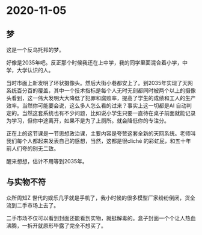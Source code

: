 # 2020-11-05

## 梦

这是一个反乌托邦的梦。

好像是2035年吧。反正那个时候我还在上中学，我的同学里面混合着小学，中学，大学认识的人。

当时市面上新发明了环状摄像头。然后大街小巷都安上了。到2035年实现了天网系统百分百的覆盖，其中一个技术指标是每个人无时无刻都同时被两个以上的摄像头看到，这一伟大发明大大降低了犯罪和腐败率，提高了学生的成绩和工人的生产效率。当然你可能要会说，这么多人怎么看的过来？事实上这一切都是AI 自动判定的。当然这套系统也有不少问题，比如说小学生只要一直待在桌子前面就能记录为学习，但你中途离开，如果不是为了上厕所。就会降低你的专注分。

正在上的这节课是一节思想政治课，主要内容是夸赞这套全新的天网系统。老师叫我们每个人都起来发表自己的感想，当然，这都是很cliché 的彩虹屁，和五十年前人们夸的别无二致。



醒来想想，估计不用等到2035年。

## 与实物不符

众所周知Z 世代的娱乐几乎就是手机了，我小时候的很多模型厂家纷纷倒闭，货全流到二手市场上去了。

二手市场不仅可以看到封面还能看到实物，就挺解毒的。盒子封面一个个让人热血沸腾，一拆开就原形毕露了完全不想买了。




